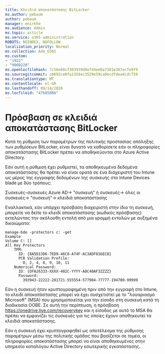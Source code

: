 ```yaml
---
title: Κλειδιά αποκατάστασης BitLocker
ms.author: pebaum
author: pebaum
manager: mnirkhe
ms.audience: Admin
ms.topic: article
ms.service: o365-administration
ROBOTS: NOINDEX, NOFOLLOW
localization_priority: Normal
ms.collection: Adm_O365
ms.custom:
- "1922"
- "9000220"
ms.openlocfilehash: 7c56e68cf303939d8e7d4ee0a7301e367ecfe9f9
ms.sourcegitcommit: c6692ce0fa1358ec3529e59ca0ecdfdea4cdc759
ms.translationtype: MT
ms.contentlocale: el-GR
ms.lasthandoff: 09/14/2020
ms.locfileid: "47685886"
---
```

# <a name="accessing-bitlocker-recovery-keys"></a>Πρόσβαση σε κλειδιά αποκατάστασης BitLocker

Κατά τη ρύθμιση των παραμέτρων της πολιτικής προστασίας απόληξης των ρυθμίσεων BitLocker, είναι δυνατό να καθορίσετε εάν οι πληροφορίες αποκατάστασης BitLocker πρέπει να αποθηκεύονται στο Azure Active Directory.

Εάν αυτή η ρύθμιση έχει ρυθμιστεί, τα αποθηκευμένα δεδομένα αποκατάστασης θα πρέπει να είναι ορατά σε ένα διαχειριστή του Intune ως μέρος της εγγραφής δεδομένων της συσκευής στο Intune Devices blade με δύο τρόπους:

Συσκευές-συσκευές Azure AD-> "συσκευή" ή συσκευές-> όλες οι συσκευές-> "συσκευή"-> κλειδιά αποκατάστασης

Εναλλακτικά, εάν υπάρχει πρόσβαση διαχειριστή στην ίδια τη συσκευή, μπορείτε να δείτε το κλειδί αποκατάστασης (κωδικός πρόσβασης) εκτελώντας την ακόλουθη εντολή από μια γραμμή εντολών με αυξημένα δικαιώματα:

```
manage-bde -protectors c: -get
Example
Volume C: []
All Key Protectors
    TPM:
      ID: {8A5D13D6-7ED9-46C8-A74F-AC3ADF016EC8}
      PCR Validation Profile:
        0, 2, 4, 8, 9, 10, 11
    Numerical Password:
      ID: {DFA26333-XXXX-402C-YYYY-A8C40AF3ZZZZ}
      Password:
        393943-22222-281721-555554-577984-77777-194700-99999
```
Εάν η συσκευή ήταν κρυπτογραφημένη πριν από την εγγραφή στο Intune, το κλειδί αποκατάστασης μπορεί να έχει συσχετιστεί με το "λογαριασμό Microsoft" (MSA) που χρησιμοποιείται για την είσοδο στη συσκευή κατά τη διαδικασία OOBE. Σε αυτή την περίπτωση, η πρόσβαση  https://onedrive.live.com/recoverykey και η είσοδος με αυτό το MSA θα πρέπει να εμφανίζει τις συσκευές για τις οποίες έχουν αποθηκευτεί τα κλειδιά αποκατάστασης.
 
Εάν η συσκευή έχει κρυπτογραφηθεί ως αποτέλεσμα της ρύθμισης παραμέτρων μέσω της πολιτικής ομάδας που βασίζεται σε τομέα, οι πληροφορίες αποκατάστασης μπορεί να είναι αποθηκευμένες στην υπηρεσία καταλόγου Active Directory εσωτερικής εγκατάστασης.
 


